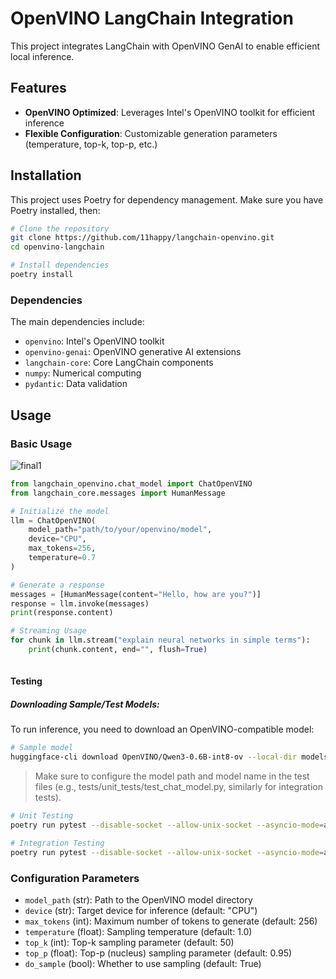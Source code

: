 # OpenVINO LangChain Integration

This project integrates LangChain with OpenVINO GenAI to enable efficient local inference.

## Features

- **OpenVINO Optimized**: Leverages Intel's OpenVINO toolkit for efficient inference
- **Flexible Configuration**: Customizable generation parameters (temperature, top-k, top-p, etc.)

## Installation

This project uses Poetry for dependency management. Make sure you have Poetry installed, then:

```bash
# Clone the repository
git clone https://github.com/11happy/langchain-openvino.git
cd openvino-langchain

# Install dependencies
poetry install

```

### Dependencies

The main dependencies include:
- `openvino`: Intel's OpenVINO toolkit
- `openvino-genai`: OpenVINO generative AI extensions
- `langchain-core`: Core LangChain components
- `numpy`: Numerical computing
- `pydantic`: Data validation

## Usage

### Basic Usage

![final1](https://github.com/user-attachments/assets/fce9ad2b-9dbf-494e-a0fc-7f135ce45ef4)

```python
from langchain_openvino.chat_model import ChatOpenVINO
from langchain_core.messages import HumanMessage

# Initialize the model
llm = ChatOpenVINO(
    model_path="path/to/your/openvino/model",
    device="CPU",
    max_tokens=256,
    temperature=0.7
)

# Generate a response
messages = [HumanMessage(content="Hello, how are you?")]
response = llm.invoke(messages)
print(response.content)

# Streaming Usage
for chunk in llm.stream("explain neural networks in simple terms"):
    print(chunk.content, end="", flush=True)
   
```


#### Testing
##### Downloading Sample/Test Models:
To run inference, you need to download an OpenVINO-compatible model:
```bash
# Sample model
huggingface-cli download OpenVINO/Qwen3-0.6B-int8-ov --local-dir models

```
> Make sure to configure the model path and model name in the test files
(e.g., tests/unit_tests/test_chat_model.py, similarly for integration tests).

```bash
# Unit Testing
poetry run pytest --disable-socket --allow-unix-socket --asyncio-mode=auto tests/unit_tests

# Integration Testing
poetry run pytest --disable-socket --allow-unix-socket --asyncio-mode=auto tests/integration_tests
```

### Configuration Parameters

- `model_path` (str): Path to the OpenVINO model directory
- `device` (str): Target device for inference (default: "CPU")
- `max_tokens` (int): Maximum number of tokens to generate (default: 256)
- `temperature` (float): Sampling temperature (default: 1.0)
- `top_k` (int): Top-k sampling parameter (default: 50)
- `top_p` (float): Top-p (nucleus) sampling parameter (default: 0.95)
- `do_sample` (bool): Whether to use sampling (default: True)

